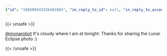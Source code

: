 ```yaml
---
{"id": "108309543156481884", "in_reply_to_id": null, "in_reply_to_account_id": "18311", "sensitive": false, "spoiler_text": "", "visibility": "unlisted", "language": "en", "replies_count": 0, "reblogs_count": 0, "favourites_count": 1, "edited_at": null, "reblog": null, "application": {"name": "Tusky", "website": "https://tusky.app"}, "account": {"id": "108219415927856966", "username": "brozek", "acct": "brozek", "display_name": "Brandon Rozek", "url": "https://fosstodon.org/@brozek", "avatar": "https://cdn.fosstodon.org/accounts/avatars/108/219/415/927/856/966/original/bae9f46f23936e79.jpg", "avatar_static": "https://cdn.fosstodon.org/accounts/avatars/108/219/415/927/856/966/original/bae9f46f23936e79.jpg", "header": "https://fosstodon.org/headers/original/missing.png", "header_static": "https://fosstodon.org/headers/original/missing.png", "noindex": true, "roles": []}, "media_attachments": [], "mentions": [{"id": "18311", "username": "monarobot", "url": "https://mastodon.art/@monarobot", "acct": "monarobot@mastodon.art"}], "tags": [], "emojis": [], "card": null, "poll": null, "syndication": "https://fosstodon.org/@brozek/108309543156481884", "date": "2022-05-16T03:41:12.485Z"}
---
```

{{< unsafe >}}
<p><span class="h-card"><a href="https://mastodon.art/@monarobot" class="u-url mention">@<span>monarobot</span></a></span> It&#39;s cloudy where I am at tonight. Thanks for sharing the Lunar Eclipse photo :)</p>
{{< /unsafe >}}
